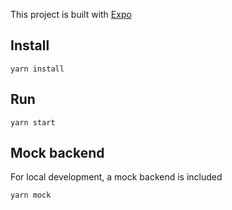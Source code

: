 This project is built with [Expo](https://expo.io/)

## Install

`yarn install`

## Run

`yarn start`

## Mock backend

For local development, a mock backend is included

`yarn mock`
